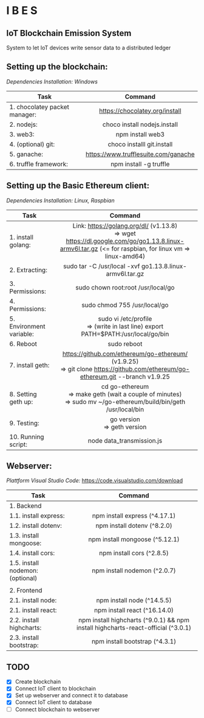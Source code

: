 # I B E S 
## IoT Blockchain Emission System
System to let IoT devices write sensor data to a distributed ledger

## Setting up the blockchain:
_Dependencies Installation: Windows_

| Task                           | Command                                |
|--------------------------------|:--------------------------------------:|
| 1. chocolatey packet manager:  | https://chocolatey.org/install         |
| 2. nodejs:                     | choco install nodejs.install           |
| 3. web3:                       | npm install web3                       |
| 4. (optional) git:             | choco installl git.install             |
| 5. ganache:                    | https://www.trufflesuite.com/ganache   |
| 6. truffle framework:          | npm install -g truffle                 |


## Setting up the Basic Ethereum client:
_Dependencies Installation: Linux, Raspbian_

| Task                     | Command                                                         |
|--------------------------|:---------------------------------------------------------------:|
| 1. install golang:       |     Link: https://golang.org/dl/ (v1.13.8) <br>=> wget https://dl.google.com/go/go1.13.8.linux-armv6l.tar.gz  (<= for raspbian, for linux vm => linux-amd64) |
| 2. Extracting:           |       sudo tar -C /usr/local -xvf go1.13.8.linux-armv6l.tar.gz |
| 3. Permissions:          |       sudo chown root:root /usr/local/go |
| 4. Permissions:          |       sudo chmod 755 /usr/local/go |
| 5. Environment variable: |       sudo vi /etc/profile   <br>=> (write in last line)    export PATH=$PATH:/usr/local/go/bin |
| 6. Reboot                |       sudo reboot |
| 7. install geth:         |       https://github.com/ethereum/go-ethereum/ (v1.9.25) <br>=> git clone https://github.com/ethereum/go-ethereum.git --branch v1.9.25 |
| 8. Setting geth up:      |       cd go-ethereum      <br>=>    make geth (wait a couple of minutes)    <br>=> sudo mv ~/go-ethereum/build/bin/geth /usr/local/bin |
| 9. Testing:              |       go version          <br>=> geth version |
| 10. Running script:      |       node data_transmission.js |


## Webserver:
_Plattform Visual Studio Code:_ https://code.visualstudio.com/download 

| Task                             | Command                                                                            |
|----------------------------------|:----------------------------------------------------------------------------------:|
| 1. Backend                       |                                                                                    |
| 1.1. install express:            | npm install express (^4.17.1)                                                      |
| 1.2. install dotenv:             | npm install dotenv (^8.2.0)                                                        |
| 1.3. install mongoose:           | npm install mongoose (^5.12.1)                                                     |
| 1.4. install cors:               | npm install cors (^2.8.5)                                                          |
| 1.5. install nodemon: (optional) | npm install nodemon (^2.0.7)                                                       |
|                                  |                                                                                    |
| 2. Frontend                      |                                                                                    |
| 2.1. install node:               | npm install node (^14.5.5)                                                         |
| 2.1. install react:              | npm install react (^16.14.0)                                                       |
| 2.2. install highcharts:         | npm install highcharts (^9.0.1) && npm install highcharts-react-official (^3.0.1)  |
| 2.3. install bootstrap:          | npm install bootstrap (^4.3.1)                                                     |



## TODO
- [x] Create blockchain 
- [x] Connect IoT client to blockchain 
- [x] Set up webserver and connect it to database
- [x] Connect IoT client to database
- [ ] Connect blockchain to webserver

